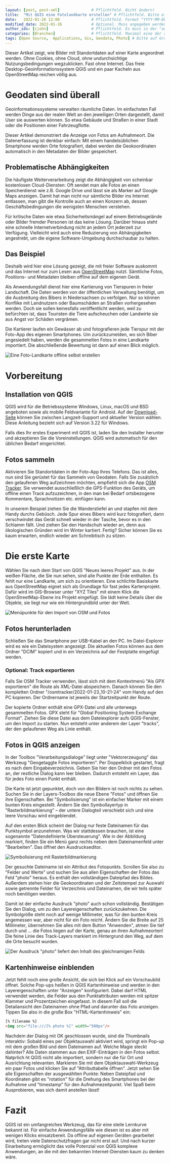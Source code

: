 ```yaml
---
layout: [post, post-xml]              # Pflichtfeld. Nicht ändern!
title:  "Mit QGIS eine Fotolandkarte erstellen" # Pflichtfeld. Bitte einen Titel für den Blog Post angeben.
date:   2022-01-26 12:00              # Pflichtfeld. Format "YYYY-MM-DD HH:MM". Muss für Veröffentlichung in der Vergangenheit liegen. (Für Preview egal)
modified_date: 2022-01-26             # Optional. Muss angegeben werden, wenn eine bestehende Datei geändert wird.
author_ids: [cjohn]                   # Pflichtfeld. Es muss in der "authors.yml" einen Eintrag mit diesen Namen geben.
categories: [Branchen]                # Pflichtfeld. Maximal eine der angegebenen Kategorien verwenden.
tags: [Open Source,  Applications, Gis, Geodata, Photo] # Bitte auf Großschreibung achten.
---
```


Dieser Artikel zeigt, wie Bilder mit Standortdaten auf einer Karte angeordnet werden.
Ohne Cookies, ohne Cloud, ohne undurchsichtige Nutzungsbedingungen wegzuklicken.
Fast ohne Internet.
Das freie Desktop-Geoinformationssystem QGIS und ein paar Kacheln aus OpenStreetMap reichen völlig aus.

# Geodaten sind überall

Geoinformationssysteme verwalten räumliche Daten.
Im einfachsten Fall werden Dinge aus der realen Welt an den jeweiligen Orten dargestellt, damit User sie auswerten können.
So etwa Gebäude und Straßen in einer Stadt oder die Positionen einer Fahrzeugflotte.

Dieser Artikel demonstriert die Anzeige von Fotos am Aufnahmeort.
Die Datenerfassung ist denkbar einfach:
Mit einem handelsüblichen Smartphone werden Orte fotografiert, dabei werden die Geokoordinaten automatisch in den Metadaten der Bilder gespeichert.

## Problematische Abhängigkeiten

Die häufigste Weiterverarbeitung zeigt die Abhängigkeit von scheinbar kostenlosen Cloud-Diensten:
Oft sendet man alle Fotos an einen Speicherdienst wie z.B. Google Drive und lässt sie als Marker auf Google Maps anzeigen.
Damit hat man nicht nur sämtliche Bilder ins Internet entlassen, man gibt die Kontrolle auch an einen Konzern ab, dessen Geschäftsbedingungen die wenigsten Menschen verstehen.

Für kritische Daten wie etwa Sicherheitsmängel auf einem Betriebsgelände oder Bilder fremder Personen ist das keine Lösung.
Darüber hinaus steht eine schnelle Internetverbindung nicht an jedem Ort jederzeit zur Verfügung.
Vielleicht wird auch eine Reduzierung von Abhängigkeiten angestrebt, um die eigene Software-Umgebung durchschaubar zu halten.

## Das Beispiel

Deshalb wird hier eine Lösung gezeigt, die mit freier Software auskommt und das Internet nur zum Lesen aus [OpenStreetMap](https://www.openstreetmap.org/) nutzt.
Sämtliche Fotos, Positions- und Metadaten bleiben offline auf dem eigenen Gerät.

Als Anwendungsfall dienst hier eine Kartierung von Tierspuren in freier Landschaft.
Die Daten werden von der öffentlichen Verwaltung benötigt, um die Ausbreitung des Bibers in Niedersachsen zu verfolgen.
Nur so können Konflike mit Landnutzern oder Baumschäden an Straßen vorhergesehen werden.
Doch sie sollen keinesfalls veröffentlicht werden, weil zu befürchten ist, dass Touristen die Tiere aufscheuchen oder Landwirte sie aus Angst vor Schäden vergrämen.

Die Kartierer laufen ein Gewässer ab und fotografieren jede Tierspur mit der Foto-App des eigenen Smartphones.
Um zurückzumelden, wo sich Biber angesiedelt haben, werden die gesammelten Fotos in eine Landkarte importiert.
Die abschließende Bewertung ist dann auf einen Blick möglich.

![Eine Foto-Landkarte offline selbst erstellen](/assets/images/posts/Fotolandkarte-in-QGIS-erstellen/qgis_screen_fake.jpg)

# Vorbereitung
## Installation von QGIS

QGIS wird für die Betriebssysteme Windows, Linux, macOS und BSD angeboten sowie als mobile Feldvariante für Android.
Auf der [Download-Seite](https://www.qgis.org/de/site/forusers/download.html) können Sie zwischen Langzeit-Support und aktueller Version wählen.
Diese Anleitung bezieht sich auf Version 3.22 für Windows.

Falls dies Ihr erstes Experiment mit QGIS ist, laden Sie den Installer herunter und akzeptieren Sie die Voreinstellungen.
QGIS wird automatisch für den üblichen Bedarf eingerichtet.

## Fotos sammeln

Aktivieren Sie Standortdaten in der Foto-App Ihres Telefons. Das ist alles, nun sind Sie gerüstet für das Sammeln von Geodaten.
Falls Sie zusätzlich den gelaufenen Weg aufzeichnen möchten, empfiehlt sich die App [OSM Tracker](https://learnosm.org/en/mobile-mapping/osmtracker/).
Sie verwendet ausschließlich die GPS-Funktion des Geräts, um offline einen Track aufzuzeichnen, in den man bei Bedarf ortsbezogene Kommentare, Sprachnotizen etc. einfügen kann.

In unserem Beispiel ziehen Sie die Wanderstiefel an und stapfen mit dem Handy durchs Gebüsch.
Jede Spur eines Bibers wird kurz fotografiert, dann verschwindet das Gerät schnell wieder in der Tasche, bevor es in den Schlamm fällt.
Und ziehen Sie den Handschuh wieder an, denn aus ökologischen Gründen wird im Winter kartiert.
Fertig?
Sicher können Sie es kaum erwarten, endlich wieder am Schreibtisch zu sitzen.

# Die erste Karte

Wählen Sie nach dem Start von QGIS "Neues leeres Projekt" aus.
In der weißen Fläche, die Sie nun sehen, sind alle Punkte der Erde enthalten.
Es fehlt nur eine Landkarte, um sich zu orientieren.
Eine schlichte Basiskarte aus OpenStreetMap eignet sich als Grundlage für fast jedes Kartenprojekt.
Dafür wird im GIS-Browser unter "XYZ Tiles" mit einem Klick die OpenStreetMap-Ebene ins Projekt eingefügt.
Sie lädt keine Details über die Objekte, sie liegt nur wie ein Hintergrundbild unter der Welt.

![Menüpunkte für den Import von OSM und Fotos](/assets/images/posts/Fotolandkarte-in-QGIS-erstellen/qgis_menu.png)

## Fotos herunterladen

Schließen Sie das Smartphone per USB-Kabel an den PC. Im Datei-Explorer wird es wie ein Dateisystem angezeigt.
Die aktuellen Fotos können aus dem Ordner "DCIM" kopiert und in ein Verzeichnis auf der Festplatte eingefügt werden.

### Optional: Track exportieren

Falls Sie OSM Tracker verwenden, lässt sich mit dem Kontextmenü "Als GPX exportieren" die Route als XML-Datei abspeichern.
Danach können Sie den kompletten Ordner "/osmtracker/2022-01-23_10-21-24" vom Handy auf den PC kopieren. Der Ordnername ist jeweils der Startzeitpunkt der Route.

Der kopierte Ordner enthält eine GPX-Datei und alle unterwegs gesammelten Fotos. GPX steht für "Global Positioning System Exchange Format".
Ziehen Sie diese Datei aus dem Dateiexplorer aufs QGIS-Fenster, um den Import zu starten.
Nun entsteht unter anderem der Layer "tracks", der den gelaufenen Weg als Linie enthält.

## Fotos in QGIS anzeigen

In der Toolbox "Verarbeitungsdialoge" liegt unter "Vektorerzeugung" das Werkzeug "Geogetaggte Fotos importieren".
Per Doppelklick gestartet, fragt es nach dem Eingabeverzeichnis.
Geben Sie hier den Ordner mit den Fotos an, der restliche Dialog kann leer bleiben.
Dadurch entsteht ein Layer, das für jedes Foto einen Punkt enthält.

Die Karte ist jetzt gepunktet, doch von den Bildern ist noch nichts zu sehen.
Suchen Sie in der Layers-Toolbox die neue Ebene "Fotos" und öffnen Sie ihre Eigenschaften.
Bei "Symbolisierung" ist ein einfacher Marker mit einem bunten Kreis eingestellt.
Ändern Sie den Symbollayertyp in "Rasterbildmarkierung" – der untere Dialogteil verschiebt sich und eine leere Vorschau wird eingeblendet.

Auf den ersten Blick scheint der Dialog nur feste Dateinamen für das Punktsymbol anzunehmen.
Was wir stattdessen brauchen, ist eine sogenannte "Datendefinierte Übersteuerung".
Wie in der Abbildung markiert, finden Sie ein Menü ganz rechts neben dem Dateinamenfeld unter "Bearbeiten".
Das öffnet den Ausdruckseditor.

![Symbolisierung mit Rasterbildmarkierung](/assets/images/posts/Fotolandkarte-in-QGIS-erstellen/qgis_screen_rasterbildmarkierung_ausschnitt.png)

Der gesuchte Dateiname ist ein Attribut des Fotopunkts.
Scrollen Sie also zu "Felder und Werte" und suchen Sie aus allen Eigenschaften der Fotos das Feld "photo" heraus.
Es enthält den vollständigen Dateipfad des Bildes.
Außerdem stehen hier die Geokoordinaten und der Zeitstempel zur Auswahl sowie getrennte Felder für Verzeichnis und Dateinamen, die wir teils später noch benötigen werden.

Damit ist der einfache Ausdruck "photo" auch schon vollständig.
Bestätigen Sie den Dialog, um zu den Layereigenschaften zurückzukehren.
Die Symbolgröße steht noch auf wenige Millimeter, was für den bunten Kreis angemessen war, aber nicht für ein Foto reicht.
Ändern Sie die Breite auf 25 Millimeter, übernehmen Sie alles mit dem Button "Anwenden", atmen Sie tief durch und ... die Fotos liegen auf der Karte, genau an ihren Aufnahmeorten!
Die feine Linie des Track-Layers markiert im Hintergrund den Weg, auf dem die Orte besucht wurden.

![Der Ausdruck "photo" liefert den Inhalt des gleichnamigen Felds](/assets/images/posts/Fotolandkarte-in-QGIS-erstellen/qgis_screen_rasterbildmarkierung_detail.png)

## Kartenhinweise einblenden

Jetzt fehlt noch eine große Ansicht, die sich bei Klick auf ein Vorschaubild öffnet.
Solche Pop-ups heißen in QGIS Kartenhinweise und werden in den Layereigenschaften unter "Anzeigen" konfiguriert.
Dabei darf HTML verwendet werden, die Felder aus den Punktattributen werden mit spitzer Klammer und Prozentzeichen eingefasst.
In diesem Fall soll die Detailansicht den Dateinamen ohne Pfad und darunter das Foto anzeigen.
Tippen Sie also in die große Box "HTML-Kartenhinweis" ein:

```html
[% filename %]
<img src="file:///[% photo %]" width="500px"/>
```

Nachdem der Dialog mit OK geschlossen wurde, sind die Thumbnails interaktiv:
Sobald eines per Objektauswahl aktiviert wird, springt ein Pop-up mit dem großen Bild und dem Dateinamen auf.
Welche Magie steckt dahinter?
Alle Daten stammen aus den EXIF-Einträgen in den Fotos selbst.
Natprlich ht QGIS nicht alle importiert, sondern nur die für Ort und Ausrichtung relevanten.
Markieren Sie mit dem Objektauswahl-Werkzeug ein paar Fotos und klicken Sie auf "Attributtabelle öffnen".
Jetzt sehen Sie alle Eigenschaften der ausgewählten Punkte:
Neben Dateipfad und Koordinaten gibt es "rotation" für die Drehung des Smartphones bei der Aufnahme und "timestamp" für den Aufnahmezeitpunkt.
Viel Spaß beim Ausprobieren, was sich damit anstellen lässt!

# Fazit

 QGIS ist ein umfangreiches Werkzeug, das für eine steile Lernkurve bekannt ist.
 Für einfache Anwendungsfälle wie diesen ist es aber mit wenigen Klicks einsatzbereit.
 Da offline auf eigenen Geräten gearbeitet wird, treten viele Datenschutzfragen gar nicht erst auf.
 Und nach kurzer Einarbeitung ermöglicht das volle Potenzial von QGIS komplexe Anwendungen, an die mit den bekannten Internet-Diensten kaum zu denken wäre.
